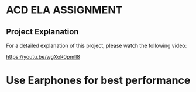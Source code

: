# ACD ELA ASSIGNMENT
## Project Explanation

For a detailed explanation of this project, please watch the following video:

https://youtu.be/wgXoR0pmll8

# Use Earphones for best performance
